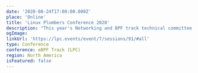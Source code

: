 ```yaml
---
date: '2020-08-24T17:00:00.000Z'
place: 'Online'
title: 'Linux Plumbers Conference 2020'
description: "This year's Networking and BPF track technical committee is comprised of: David S. Miller, Daniel Borkmann, Alexei Starovoitov, Jakub Sitnicki, Paolo Abeni, Jakub Kicinski, Michal Kubecek, and Sabrina Dubroca."
ogImage:
linkUrl: 'https://lpc.events/event/7/sessions/91/#all'
type: Conference
conference: eBPF Track (LPC)
region: North America
isFeatured: false
---
```

